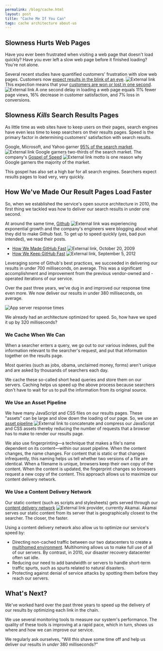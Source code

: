 ```yaml
---
permalink: /blog/cache.html
layout: post
title: "Cache Me If You Can"
tags: cache architecture about-us
---
```


## Slowness Hurts Web Pages

Have you ever been frustrated when visiting a web page that doesn't load quickly? Have you ever left a slow web page before it finished loading? You're not alone.

Several recent studies have quantified customers' frustration with slow web pages. Customers now  [expect results in the blink of an eye](http://www.nytimes.com/2012/03/01/technology/impatient-web-users-flee-slow-loading-sites.html). ![External link](https://9fddeb862c037f6d2190-f1564c64756a8cfee25b6b19953b1d23.ssl.cf2.rackcdn.com/external_link.gif) This expection means that your [customers are won or lost in one second](http://www.aberdeen.com/Aberdeen-Library/5136/RA-performance-web-application.aspx). ![External link](https://9fddeb862c037f6d2190-f1564c64756a8cfee25b6b19953b1d23.ssl.cf2.rackcdn.com/external_link.gif) A one second delay in loading a web page equals 11% fewer page views, 16% decrease in customer satisfaction, and 7% loss in conversions. 

## Slowness *Kills* Search Results Pages

As little time as web sites have to keep users on their pages, search engines have even less time to keep searchers on their results pages. Speed is the primary factor in determining customers' satisfaction with search results. 

Google, Microsoft, and Yahoo garner [95% of the search market](http://www.comscore.com/Insights/Press_Releases/2013/11/comScore_Releases_October_2013_US_Search_Engine_Rankings). ![External link](https://9fddeb862c037f6d2190-f1564c64756a8cfee25b6b19953b1d23.ssl.cf2.rackcdn.com/external_link.gif) Google garners two-thirds of the search market. The company's [Gospel of Speed](https://www.google.com/search?q=Google+Gospel+of+Speed) ![External link](https://9fddeb862c037f6d2190-f1564c64756a8cfee25b6b19953b1d23.ssl.cf2.rackcdn.com/external_link.gif) motto is one reason why Google garners the majority of the market. 

This gospel has also set a high bar for all search engines. Searchers expect results pages to load very, very quickly. 

## How We've Made Our Result Pages Load Faster

So, when we established the service's open source architecture in 2010, the first thing we tackled was how to deliver our search results in under one second. 

At around the same time, [Github](http://www.github.com) ![External link](https://9fddeb862c037f6d2190-f1564c64756a8cfee25b6b19953b1d23.ssl.cf2.rackcdn.com/external_link.gif) was experiencing exponential growth and the company's engineers were blogging about what they did to make Github fast. To get up to speed quickly (yes, bad pun intended), we read their posts. 

* [How We Made GitHub Fast](https://github.com/blog/530-how-we-made-github-fast) ![External link](https://9fddeb862c037f6d2190-f1564c64756a8cfee25b6b19953b1d23.ssl.cf2.rackcdn.com/external_link.gif), October 20, 2009
* [How We Keep GitHub Fast](https://github.com/blog/1252-how-we-keep-github-fast) ![External link](https://9fddeb862c037f6d2190-f1564c64756a8cfee25b6b19953b1d23.ssl.cf2.rackcdn.com/external_link.gif), September 5, 2012

Leveraging some of Github's best practices, we succeeded in delivering our results in under 700 milliseconds, on average. This was a significant accomplishment and improvement from the previous vendor-owned and -operated iterations of our service. 

Over the past three years, we've dug in and improved our response time even more. We now deliver our results in under 380 milliseconds, on average.

![App server response times](https://9fddeb862c037f6d2190-f1564c64756a8cfee25b6b19953b1d23.ssl.cf2.rackcdn.com/serp_reponse_times.png "App server response times") 

We already had an architecture optimized for speed. So, how have we sped it up by 320 milliseconds?

### We Cache When We Can

When a searcher enters a query, we go out to our various indexes, pull the information relevant to the searcher's request, and put that information together on the results page. 

Most queries (such as jobs, obama, unclaimed money, forms) aren't unique and are asked by thousands of searchers each day. 

We cache these so-called short head queries and store them on our servers. Caching helps us speed up the above process because searchers don't have to wait for us to pull the information from its original source. 

### We Use an Asset Pipeline

We have many JavaScript and CSS files on our results pages. These "assets" can be large and slow down the loading of our page. So, we use an [asset pipeline](http://guides.rubyonrails.org/asset_pipeline.html) ![External link](https://9fddeb862c037f6d2190-f1564c64756a8cfee25b6b19953b1d23.ssl.cf2.rackcdn.com/external_link.gif) to concatenate and compress our JavaScript and CSS assets thereby reducing the number of requests that a browser has to make to render our results page. 

We also use fingerprinting&mdash;a technique that makes a file's name dependent on its content&mdash;within our asset pipeline. When the content changes, the name changes. For content that is static or that changes infrequently, this naming helps us tell whether two versions of a file are identical. When a filename is unique, browsers keep their own copy of the content. When the content is updated, the fingerprint changes so browsers request a new copy of the content. This approach allows us to maximize our content delivery network.

### We Use a Content Delivery Network

Our static content (such as scripts and stylesheets) gets served through our [content delivery network](http://www.webopedia.com/TERM/C/CDN.html) ![External link](https://9fddeb862c037f6d2190-f1564c64756a8cfee25b6b19953b1d23.ssl.cf2.rackcdn.com/external_link.gif) provider, currently Akamai. Akamai serves our static content from its server that is geographically closest to the searcher. The closer, the faster.

Using a content delivery network also allow us to optimize our service's speed by:

* Directing non-cached traffic between our two datacenters to create a [multihomed environment](/releases/2012-10-19.html). Multihoming allows us to make full use of all of our servers. By contrast, in 2010, our disaster recovery datacenter often sat idle. 
* Reducing our need to add bandwidth or servers to handle short-term traffic spurts, such as spurts related to natural disasters.
* Protecting against denial of service attacks by spotting them before they reach our servers.

## What's Next?

We've worked hard over the past three years to speed up the delivery of our results by optimizing each link in the chain. 

We use several monitoring tools to measure our system's performance. The quality of these tools is improving at a rapid pace, which in turn, shows us where and how we can improve our service.

We regularly ask ourselves, "Will *this* shave some time off and help us deliver our results in *under* 380 milliseconds?"